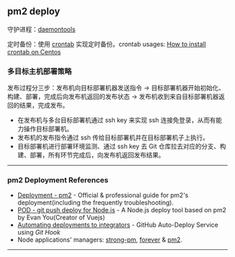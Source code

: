 ## pm2 deploy


守护进程：[daemontools](https://cr.yp.to/daemontools.html)

定时备份：使用 [crontab](http://www.computerhope.com/unix/ucrontab.htm) 实现定时备份。crontab usages: [How to install crontab on Centos](http://stackoverflow.com/questions/21802223/how-to-install-crontab-on-centos)




### 多目标主机部署策略

发布过程分三步：发布机向目标部署机器发送指令 -> 目标部署机器开始初始化、构建、部署，完成后向发布机返回的发布状态 -> 发布机收到来自目标部署机器返回的结果，完成发布。

- 在发布机与多台目标部署机通过 ssh key 来实现 ssh 连接免登录，从而有能力操作目标部署机。
- 发布机的发布指令通过 ssh 传给目标部署机并在目标部署机子上执行。
- 目标部署机进行部署环境监测、通过 ssh key 去 Git 仓库拉去对应的分支、构建、部署，所有环节完成后，向发布机返回发布结果。

----

### pm2 Deployment References

- [Deployment - pm2](http://pm2.keymetrics.io/docs/usage/deployment/) - Official & professional guide for pm2's deployment(including the frequently troubleshooting). 
- [POD - git push deploy for Node.js](https://github.com/yyx990803/pod) - A Node.js deploy tool based on pm2 by Evan You(Creator of Vuejs)
- [Automating deployments to integrators](https://developer.github.com/guides/automating-deployments-to-integrators/) - GitHub Auto-Deploy Service using *Git Hook*
- Node applications' managers: [strong-pm](https://github.com/strongloop/strong-pm?_ga=1.59327021.1869727309.1487927902), [forever](https://github.com/foreverjs/forever) & [pm2](https://github.com/Unitech/pm2).

----







